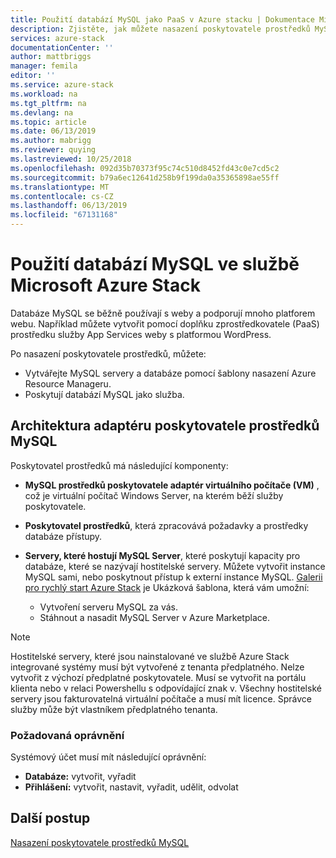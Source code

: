```yaml
---
title: Použití databází MySQL jako PaaS v Azure stacku | Dokumentace Microsoftu
description: Zjistěte, jak můžete nasazení poskytovatele prostředků MySQL a poskytují databází MySQL jako služba v Azure stacku.
services: azure-stack
documentationCenter: ''
author: mattbriggs
manager: femila
editor: ''
ms.service: azure-stack
ms.workload: na
ms.tgt_pltfrm: na
ms.devlang: na
ms.topic: article
ms.date: 06/13/2019
ms.author: mabrigg
ms.reviewer: quying
ms.lastreviewed: 10/25/2018
ms.openlocfilehash: 092d35b70373f95c74c510d8452fd43c0e7cd5c2
ms.sourcegitcommit: b79a6ec12641d258b9f199da0a35365898ae55ff
ms.translationtype: MT
ms.contentlocale: cs-CZ
ms.lasthandoff: 06/13/2019
ms.locfileid: "67131168"
---
```

# <a name="use-mysql-databases-on-microsoft-azure-stack"></a>Použití databází MySQL ve službě Microsoft Azure Stack

Databáze MySQL se běžně používají s weby a podporují mnoho platforem webu. Například můžete vytvořit pomocí doplňku zprostředkovatele (PaaS) prostředku služby App Services weby s platformou WordPress.

Po nasazení poskytovatele prostředků, můžete:

* Vytvářejte MySQL servery a databáze pomocí šablony nasazení Azure Resource Manageru.
* Poskytují databází MySQL jako služba.  

## <a name="mysql-resource-provider-adapter-architecture"></a>Architektura adaptéru poskytovatele prostředků MySQL

Poskytovatel prostředků má následující komponenty:

* **MySQL prostředků poskytovatele adaptér virtuálního počítače (VM)** , což je virtuální počítač Windows Server, na kterém běží služby poskytovatele.
* **Poskytovatel prostředků**, která zpracovává požadavky a prostředky databáze přístupy.
* **Servery, které hostují MySQL Server**, které poskytují kapacity pro databáze, které se nazývají hostitelské servery. Můžete vytvořit instance MySQL sami, nebo poskytnout přístup k externí instance MySQL. [Galerii pro rychlý start Azure Stack](https://github.com/Azure/AzureStack-QuickStart-Templates/tree/master/mysql-standalone-server-windows) je Ukázková šablona, která vám umožní:

  * Vytvoření serveru MySQL za vás.
  * Stáhnout a nasadit MySQL Server v Azure Marketplace.

> [!NOTE]
> Hostitelské servery, které jsou nainstalované ve službě Azure Stack integrované systémy musí být vytvořené z tenanta předplatného. Nelze vytvořit z výchozí předplatné poskytovatele. Musí se vytvořit na portálu klienta nebo v relaci Powershellu s odpovídající znak v. Všechny hostitelské servery jsou fakturovatelná virtuální počítače a musí mít licence. Správce služby může být vlastníkem předplatného tenanta.

### <a name="required-privileges"></a>Požadovaná oprávnění

Systémový účet musí mít následující oprávnění:

* **Databáze:** vytvořit, vyřadit
* **Přihlášení:** vytvořit, nastavit, vyřadit, udělit, odvolat  

## <a name="next-steps"></a>Další postup

[Nasazení poskytovatele prostředků MySQL](azure-stack-mysql-resource-provider-deploy.md)
